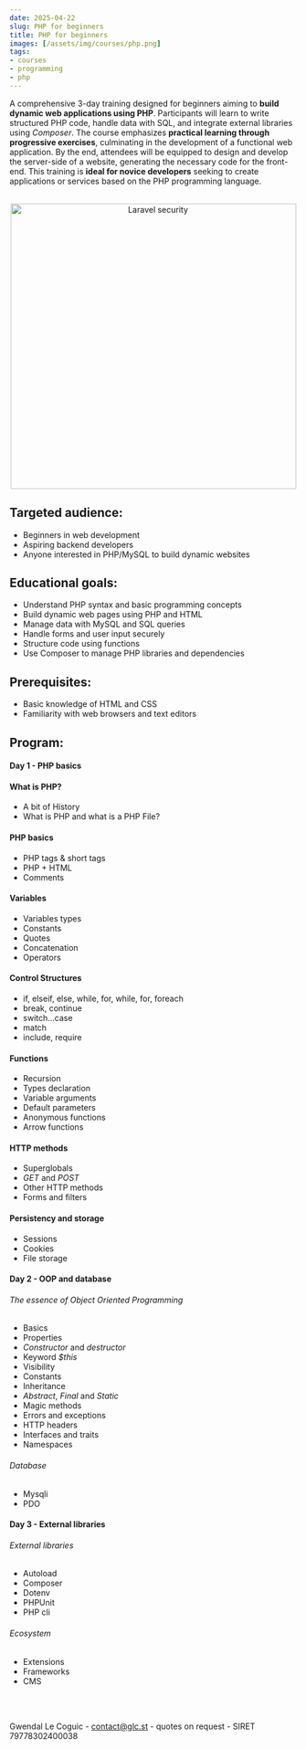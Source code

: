 ```yaml
---
date: 2025-04-22
slug: PHP for beginners
title: PHP for beginners
images: [/assets/img/courses/php.png]
tags:
- courses
- programming
- php
---
```


A comprehensive 3-day training designed for beginners aiming to __build dynamic web applications using PHP__.
Participants will learn to write structured PHP code, handle data with SQL, and integrate external libraries using _Composer_.
The course emphasizes __practical learning through progressive exercises__, culminating in the development of a functional web application.
By the end, attendees will be equipped to design and develop the server-side of a website, generating the necessary code for the front-end.
This training is __ideal for novice developers__ seeking to create applications or services based on the PHP programming language. 
<!--more-->

<br>
<center>
    <img src="/assets/img/courses/php.png" alt="Laravel security" width="500" />
</center>


## Targeted audience:

- Beginners in web development
- Aspiring backend developers
- Anyone interested in PHP/MySQL to build dynamic websites


## Educational goals:
- Understand PHP syntax and basic programming concepts
- Build dynamic web pages using PHP and HTML
- Manage data with MySQL and SQL queries
- Handle forms and user input securely
- Structure code using functions
- Use Composer to manage PHP libraries and dependencies


## Prerequisites:
- Basic knowledge of HTML and CSS
- Familiarity with web browsers and text editors


## Program:
#### Day 1 - PHP basics
#### What is PHP?
- A bit of History
- What is PHP and what is a PHP File?

#### PHP basics
- PHP tags & short tags
- PHP + HTML
- Comments

#### Variables
- Variables types
- Constants
- Quotes
- Concatenation
- Operators

#### Control Structures
- if, elseif, else, while, for, while, for, foreach
- break, continue
- switch...case
- match
- include, require

#### Functions
- Recursion
- Types declaration
- Variable arguments
- Default parameters
- Anonymous functions
- Arrow functions

#### HTTP methods
- Superglobals
- _GET_ and _POST_
- Other HTTP methods
- Forms and filters

#### Persistency and storage
- Sessions
- Cookies
- File storage

#### Day 2 - OOP and database
###### The essence of Object Oriented Programming
- Basics
- Properties
- _Constructor_ and _destructor_
- Keyword _$this_
- Visibility
- Constants
- Inheritance
- _Abstract_, _Final_ and _Static_
- Magic methods
- Errors and exceptions
- HTTP headers
- Interfaces and traits
- Namespaces

###### Database
- Mysqli
- PDO

#### Day 3 - External libraries
###### External libraries
- Autoload
- Composer
- Dotenv
- PHPUnit
- PHP cli

###### Ecosystem
- Extensions
- Frameworks
- CMS

<br><br>

Gwendal Le Coguic - <a href="mailto:contact@glc.st" target="_blank">contact@glc.st</a> - quotes on request - SIRET 79778302400038
